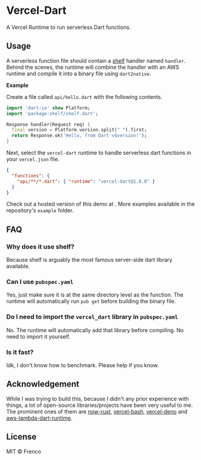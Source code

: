 # Vercel-Dart

A Vercel Runtime to run serverless Dart functions.

## Usage

A serverless function file should contain a [shelf](https://pub.dev/packages/shelf) handler named `handler`. Behind the scenes, the runtime will combine the handler with an AWS runtime and compile it into a binary file using `dart2native`.

**Example**

Create a file called `api/hello.dart` with the following contents.

```dart
import 'dart:io' show Platform;
import 'package:shelf/shelf.dart';

Response handler(Request req) {
  final version = Platform.version.split(" ").first;
  return Response.ok('Hello, from Dart v$version!');
}
```

Next, select the `vercel-dart` runtime to handle serverless dart functions in your `vercel.json` file.

```json
{
  "functions": {
    "api/**/*.dart": { "runtime": "vercel-dart@1.0.0" }
  }
}
```

Check out a hosted version of this demo at [](). More examples available in the repository's `example` folder.

## FAQ

### Why does it use shelf?

Because shelf is arguably the most famous server-side dart library available.

### Can I use `pubspec.yaml`

Yes, just make sure it is at the same directory level as the function. The runtime will automatically run `pub get` before building the binary file.

### Do I need to import the `vercel_dart` library in `pubspec.yaml`

No. The runtime will automatically add that library before compiling. No need to import it yourself.

### Is it fast?

Idk, I don't know how to benchmark. Please help if you know.

## Acknowledgement

While I was trying to build this, because I didn't any prior experience with things, a lot of open-source libraries/projects have been very useful to me. The prominent ones of them are [now-rust](https://github.com/mike-engel/now-rust), [vercel-bash](https://github.com/importpw/vercel-bash), [vercel-deno](https://github.com/TooTallNate/vercel-deno) and [aws-lambda-dart-runtime](https://github.com/awslabs/aws-lambda-dart-runtime).

## License

MIT © Frenco
